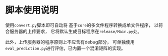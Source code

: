 # 脚本使用说明

使用`convert.py`脚本即可自动将
基于`core`的多文件程序转换成单文件程序，
以符合服务器的上传要求，
它将默认生成目标程序在`release/Main.py`处。

此外，上传服务器的程序原则上不应含有debug部分，
可单独使用`eval_prediction.py`进行评估，已内置一个混淆矩阵的实现。